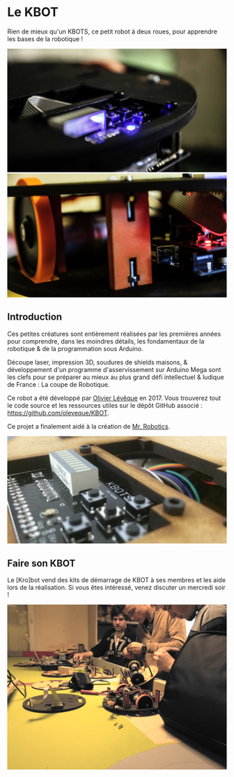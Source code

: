 # Le KBOT

Rien de mieux qu'un KBOTS, ce petit robot à deux roues, pour apprendre les bases de la robotique !

![KBot de près](img/kbot_img1.jpg)
![KBot de près](img/kbot_img2.jpg)

## Introduction

Ces petites créatures sont entièrement réalisées par les premières années pour
comprendre, dans les moindres détails, les fondamentaux de la robotique & de
la programmation sous Arduino.

Découpe laser, impression 3D, soudures de shields maisons, & développement
d'un programme d'asservissement sur Arduino Mega sont les clefs pour se
préparer au mieux au plus grand défi intellectuel & ludique de France :
La coupe de Robotique.

Ce robot a été développé par [Olivier Lévêque](https://github.com/oleveque/)
en 2017.
Vous trouverez tout le code source et les ressources utiles sur le dépôt GitHub
associé : <https://github.com/oleveque/KBOT>.

Ce projet a finalement aidé à la création de
[Mr. Robotics](https://github.com/WhoIsMrRobotics).

![KBot de près](img/kbot_img3.jpg)

## Faire son KBOT

Le [Kro]bot vend des kits de démarrage de KBOT à ses membres et les aide lors
de la réalisation.
Si vous êtes intéressé, venez discuter un mercredi soir !

![Des premières années sur leur KBOT](img/kbot_people.jpg)

